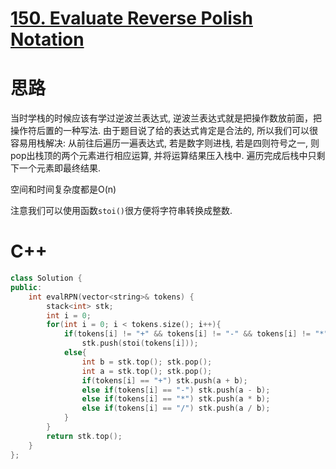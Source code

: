 # [150. Evaluate Reverse Polish Notation](https://leetcode.com/problems/evaluate-reverse-polish-notation/)
# 思路
当时学栈的时候应该有学过逆波兰表达式, 逆波兰表达式就是把操作数放前面，把操作符后置的一种写法. 由于题目说了给的表达式肯定是合法的,
所以我们可以很容易用栈解决: 从前往后遍历一遍表达式, 若是数字则进栈, 若是四则符号之一, 则pop出栈顶的两个元素进行相应运算, 并将运算结果压入栈中. 
遍历完成后栈中只剩下一个元素即最终结果. 

空间和时间复杂度都是O(n)

注意我们可以使用函数`stoi()`很方便将字符串转换成整数. 

# C++
``` C++
class Solution {
public:
    int evalRPN(vector<string>& tokens) {
        stack<int> stk;
        int i = 0;
        for(int i = 0; i < tokens.size(); i++){
            if(tokens[i] != "+" && tokens[i] != "-" && tokens[i] != "*" && tokens[i] != "/") 
                stk.push(stoi(tokens[i]));
            else{
                int b = stk.top(); stk.pop();
                int a = stk.top(); stk.pop();
                if(tokens[i] == "+") stk.push(a + b);
                else if(tokens[i] == "-") stk.push(a - b);
                else if(tokens[i] == "*") stk.push(a * b);
                else if(tokens[i] == "/") stk.push(a / b);
            }
        }
        return stk.top();
    }
};
```
